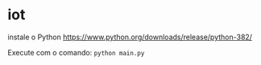 # iot

instale o Python https://www.python.org/downloads/release/python-382/

Execute com o comando:
`python main.py`
